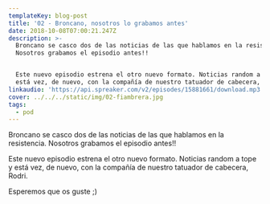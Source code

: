 ```yaml
---
templateKey: blog-post
title: '02 - Broncano, nosotros lo grabamos antes'
date: 2018-10-08T07:00:21.247Z
description: >-
  Broncano se casco dos de las noticias de las que hablamos en la resistencia.
  Nosotros grabamos el episodio antes!!


  Este nuevo episodio estrena el otro nuevo formato. Noticias random a tope y
  está vez, de nuevo, con la compañía de nuestro tatuador de cabecera, Rodri.
linkaudio: 'https://api.spreaker.com/v2/episodes/15881661/download.mp3'
cover: ../../../static/img/02-fiambrera.jpg
tags:
  - pod
---
```

Broncano se casco dos de las noticias de las que hablamos en la resistencia. Nosotros grabamos el episodio antes!!

Este nuevo episodio estrena el otro nuevo formato. Noticias random a tope y está vez, de nuevo, con la compañía de nuestro tatuador de cabecera, Rodri.

Esperemos que os guste ;) 
